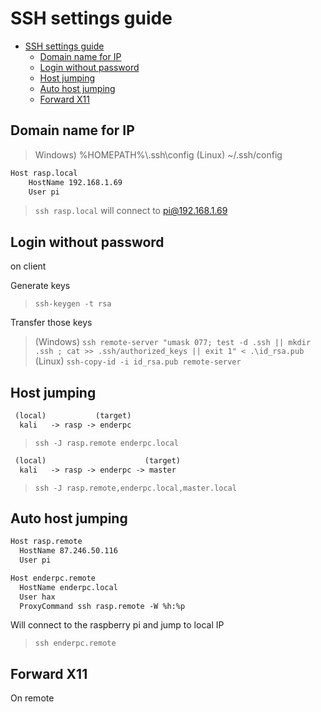 # SSH settings guide

- [SSH settings guide](#ssh-settings-guide)
  - [Domain name for IP](#domain-name-for-ip)
  - [Login without password](#login-without-password)
  - [Host jumping](#host-jumping)
  - [Auto host jumping](#auto-host-jumping)
  - [Forward X11](#forward-x11)

## Domain name for IP

> Windows) %HOMEPATH%\\.ssh\config
> (Linux) ~/.ssh/config

```txt
Host rasp.local
    HostName 192.168.1.69
    User pi
```

> `ssh rasp.local` will connect to pi@192.168.1.69

## Login without password

on client

Generate keys
> `ssh-keygen -t rsa`

Transfer those keys
> (Windows) `ssh remote-server "umask 077; test -d .ssh || mkdir .ssh ; cat >> .ssh/authorized_keys || exit 1" < .\id_rsa.pub`
> (Linux) `ssh-copy-id -i id_rsa.pub remote-server`

## Host jumping

```txt
 (local)           (target)
  kali   -> rasp -> enderpc
```

> `ssh -J rasp.remote enderpc.local`

```txt
 (local)                      (target)
  kali   -> rasp -> enderpc -> master
```

> `ssh -J rasp.remote,enderpc.local,master.local`

## Auto host jumping

```txt
Host rasp.remote
  HostName 87.246.50.116
  User pi

Host enderpc.remote
  HostName enderpc.local
  User hax
  ProxyCommand ssh rasp.remote -W %h:%p
```

Will connect to the raspberry pi and jump to local IP
> `ssh enderpc.remote`

## Forward X11

On remote
